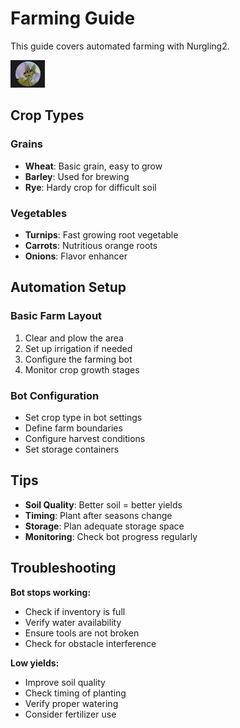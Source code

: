 # Farming Guide

This guide covers automated farming with Nurgling2.

![Farm Layout](../images/img.png)

## Crop Types

### Grains
- **Wheat**: Basic grain, easy to grow
- **Barley**: Used for brewing
- **Rye**: Hardy crop for difficult soil

### Vegetables  
- **Turnips**: Fast growing root vegetable
- **Carrots**: Nutritious orange roots
- **Onions**: Flavor enhancer

## Automation Setup

### Basic Farm Layout
1. Clear and plow the area
2. Set up irrigation if needed
3. Configure the farming bot
4. Monitor crop growth stages

### Bot Configuration
- Set crop type in bot settings
- Define farm boundaries
- Configure harvest conditions
- Set storage containers

## Tips

- **Soil Quality**: Better soil = better yields
- **Timing**: Plant after seasons change
- **Storage**: Plan adequate storage space
- **Monitoring**: Check bot progress regularly

## Troubleshooting

**Bot stops working:**
- Check if inventory is full
- Verify water availability  
- Ensure tools are not broken
- Check for obstacle interference

**Low yields:**
- Improve soil quality
- Check timing of planting
- Verify proper watering
- Consider fertilizer use
